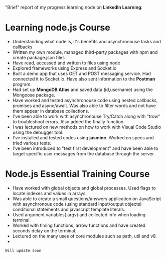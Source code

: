 
"Brief" report of my progress learning node on **LinkedIn Learning**:

# Learning node.js Course

* Understanding what node is, it's benefits and asynchronouse tasks and callbacks
* Written my own module, managed third-party packages with npm and create package.json files
* Have read, accessed and written to files using node
* Explored frameworks using Express and Socket.io
* Built a demo app that uses GET and POST messaging service. Had connected it to Socket.io. Have also sent information to the **Postman** program. 
* Had set up **MongoDB Atlas** and saved data (id,username) using the Mongoose package.
* Have worked and tested asynchronouse code using nested callbacks, promises and async/await. Was also able to filter words and not have them appear in database collections.
* I've been able to work with asynchronouse Try/Catch along with "trow" to troubleshoot errors. Also added the finally function.
* I was lectured on new methods on how to work with Visual Code Studio using the debugger tool. 
* I've installed and tested codes using **jasmine**. Worked on specs and tried various tests.
* I've been introduced to "test first development" and have been able to target specific user messages from the database through the server. 

# Node.js Essential Training Course

* Have worked with global objects and global processes.  Used flags to locate indexes and values in arrays. 
* Was able to create a small questions/answers application on JavaScript with asynchronous code (using standard input/output objects)  conditional statements and javascript template literals.
* Used argument variables(.argv) and collected info when loading terminal
* Worked with timing functions, arrow functions and have created seconds delay on the terminal. 
* Lectured on the many uses of core modules such as path, util and v8. 
*


```
Will update soon
```
